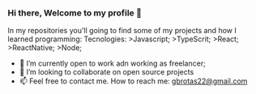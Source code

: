 ### Hi there, Welcome to my profile 👋

  In my repositories you'll going to find some of my projects and how I learned programming:
    Tecnologies:
     >Javascript;
     >TypeScrit;
     >React;
     >ReactNative;
     >Node;

- 🔭 I’m currently open to work adn working as freelancer; 
- 👯 I’m looking to collaborate on open source projects
- 📫 Feel free to contact me. How to reach me: gbrotas22@gmail.com

